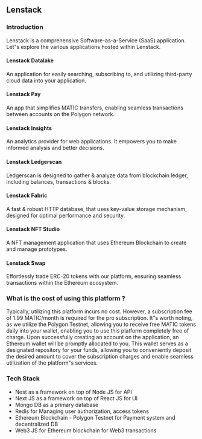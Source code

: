 ## Lenstack

### Introduction
Lenstack is a comprehensive Software-as-a-Service (SaaS) application. Let"s explore the various applications hosted within Lenstack.

#### Lenstack Datalake
An application for easily searching, subscribing to, and utilizing third-party cloud data into your application.

#### Lenstack Pay
An app that simplifies MATIC transfers, enabling seamless transactions between accounts on the Polygon network.

#### Lenstack Insights
An analytics provider for web applications. It empowers you to make informed analysis and better decisions.

#### Lenstack Ledgerscan
Ledgerscan is designed to gather & analyze data from blockchain ledger, including balances, transactions & blocks.

#### Lenstack Fabric
A fast & robust HTTP database, that uses key-value storage mechanism, designed for optimal performance and security.

#### Lenstack NFT Studio
A NFT management application that uses Ethereum Blockchain to create and manage prototypes.

#### Lenstack Swap
Effortlessly trade ERC-20 tokens with our platform, ensuring seamless transactions within the Ethereum ecosystem.

### What is the cost of using this platform ?
Typically, utilizing this platform incurs no cost. However, a subscription fee of 1.99 MATIC/month is required for the pro subscription. It"s worth noting, as we utilize the Polygon Testnet, allowing you to receive free MATIC tokens daily into your wallet, enabling you to use this platform completely free of charge.
Upon successfully creating an account on the application, an Ethereum wallet will be promptly allocated to you. This wallet serves as a designated repository for your funds, allowing you to conveniently deposit the desired amount to cover the subscription charges and enable seamless utilization of the platform"s services.

### Tech Stack
* Nest as a framework on top of Node JS for API
* Next JS as a framework on top of React JS for UI
* Mongo DB as a primary database
* Redis for Managing user authorization, access tokens
* Ethereum Blockchain - Polygon Testnet for Payment system and decentralized DB
* Web3 JS for Ethereum blockchain for Web3 transactions